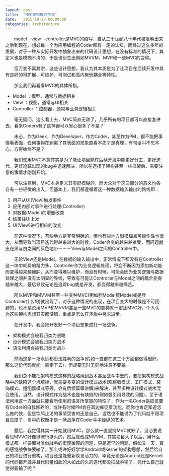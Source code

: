 ```yaml
---
layout: post
title:  "MVC架构模式杂谈"
date:   2015-10-23 00:00:00
categories: Architecture
---
```

&emsp;&emsp;model－view－controller是MVC的缩写，自从二十世纪八十年代被发明出来之后到现在，想必每一个为应用编程的Coder都有一定的认知，而经过这么多年的发展，对于一种从实际开发中抽象出来的代码设计思想，在没有标准的情况下，其定义也是模糊不清的，于是也衍生出例如MVVM、MVP和一些MVC的变种。

&emsp;&emsp;但万变不离其宗，这些设计思想，我认为其本质是为了让项目在后续开发中具有良好的可扩展、可维护、可测试和高内聚低耦合等特性。

&emsp;&emsp;那么我们再看看MVC的具体所指。

* Model      ：模型，通常与数据相关
* View       ：视图，通常与UI相关
* Controller ：控制器，通常与业务逻辑相关

&emsp;&emsp;毫无疑问，这么看上去，MVC简直无敌了，几乎所有的项目都可以直接套进去，看来Coders有了这神器可以省心很多了不是？

&emsp;&emsp;未必，作为Geek，作为Developer，作为Coder，甚至作为PM，都不能把事情看表面，任何事物在剥离了其表面的现象直看本质才是真理，有句话叫不忘本心，方得始终不是？

&emsp;&emsp;我们使用MVC本意其实是为了能让项目能在后续开发中能更好分工，更好迭代，更好追踪出现的bug并迅速解决，所以在选择了架构甚至一些框架后，需要注意的事情才刚刚开始。

&emsp;&emsp;可以注意到，MVC本身定义其实挺模糊的，而大众对于这三部分的意义也各自有一些轻微的出入，但基本上，我们都遵循着这一种数据输入输出的路线即：

1. 用户从UI(View)触发事件
2. 应用内部对事件进行处理(Controller)
3. 对数据(Model)的增删改查
4. 结果往UI上发
5. UI(View)进行相应的改变

&emsp;&emsp;在这种情况下，有些地方是非常明确的，但也有些地方很模糊且可操作性也很大，从而导致当项目迭代得越来越大的时候，Coder会变的越来越难受，而问题就出在黑与白之间的灰色地带－－－View与Model之间的Controller中。

&emsp;&emsp;无论View还是Model，在数据的输入输出中，正常情况下都没有在Controller这一块中耗费的精力多，Controller作为业务逻辑处理，将会不断因为添加新功能而变得越来越臃肿，从而变得难以维护，而且有时候，可能会因为业务逻辑与数据处理之间并没有太明显的界线，导致有可能让Controller与Model之间的耦合变得越来越大，最后导致无论是追踪bug或是开发，都变得越来越痛苦。

&emsp;&emsp;所以MVP和MVVM甚至一些变种MVC(例如胖Model瘦Model或是胖Controller什么的)就出现了，对于这种情况的出现，在项目变大的时候是不可回避的，也不是说用MVP和MVVM甚至一些MVC的变种就一定比MVC好，个人认为这些架构思想其实都没错，重点是怎么在矛盾中寻求进步。

&emsp;&emsp;在开发中，我会把开发好一个项目想象成打一场战争。

* 架构模式会被我归类为战略
* 设计模式会被我归类为战术
* 语法利用会被我归类为战斗

&emsp;&emsp;然而这是一场永远都没法胜利的战争(假如一直都在这三个方面都做得很好，那么这份代码就能一直走下去)，但却要无时无刻地注意不要输。

&emsp;&emsp;我们总不能把架构模式这样的战略用到战术甚至战斗中去的，要把架构模式战略中的缺陷这个坑填掉，就需要多变的设计模式战术(观察者模式、工厂模式、装饰模式、适配器模式等等，会有后续篇章讲解)来解决，甚至多种设计模式战术混合使用，当然，设计模式作为战术也是有缺陷的(例如强引用导致的问题)，至于语法利用这一方面就只能看所使用的语言所掌握的特性了，作为一名Coder是应该要有Coder的自我修养的，或许有时候PM会在耳边催促着功能，而你也肯定知道怎么做的快，但是饮鸠止渴的事情受害的还是自己，当然也不能说为了代码就不顾项目进度了，当中的权衡才是一场战争在Coder手中操纵的艺术。

&emsp;&emsp;最后，我觉得其实一开始就用MVC，那么就一直坚持MVC就好了，没必要说看见MVVC好像挺流行挺火的，然后就改成MVVM，其实项目大了以后，用什么模式都一样要面对类似战争的宏观微观的问题，只是迟早的问题，假如又一天，真的感觉战争快要输了，那么或许好好学学Android或Kernel的架构思想，然后给自己的项目进行重构，项目还是能重新焕发活力的，毕竟无论是Android还是Kernel的代码都开源并且代码量如此的大如此的久的迭代都没把战争输了，凭什么自己就觉得要输了呢？
